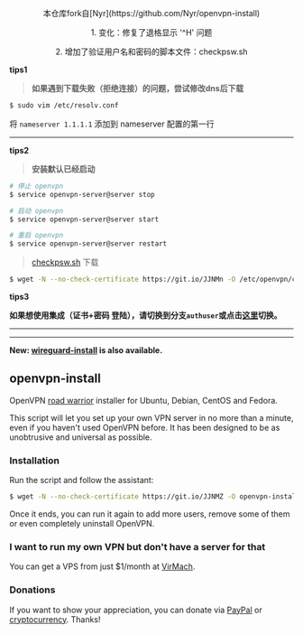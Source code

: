 <p align="center"> 本仓库fork自[Nyr](https://github.com/Nyr/openvpn-install) </p>

<p align="center"> 1. 变化：修复了退格显示 '^H' 问题 </p>

<p align="center"> 2. 增加了验证用户名和密码的脚本文件：checkpsw.sh </p>

**tips1**

> **如果遇到下载失败（拒绝连接）的问题，尝试修改dns后下载**
```bash
$ sudo vim /etc/resolv.conf
```
将 `nameserver 1.1.1.1` 添加到 nameserver 配置的第一行

---

**tips2**
> **安装默认已经启动**

```bash
# 停止 openvpn
$ service openvpn-server@server stop

# 启动 openvpn
$ service openvpn-server@server start

# 重启 openvpn
$ service openvpn-server@server restart
```

> [checkpsw.sh](http://openvpn.se/files/other/checkpsw.sh) 下载
```bash
$ wget -N --no-check-certificate https://git.io/JJNMn -O /etc/openvpn/checkpsw.sh
```

**tips3**

**如果想使用集成（证书+密码 登陆），请切换到分支`authuser`或点击[这里](https://github.com/helax000/openvpn-install/tree/authuser)切换。**

---
---

**New: [wireguard-install](https://github.com/Nyr/wireguard-install) is also available.**

## openvpn-install
OpenVPN [road warrior](http://en.wikipedia.org/wiki/Road_warrior_%28computing%29) installer for Ubuntu, Debian, CentOS and Fedora.

This script will let you set up your own VPN server in no more than a minute, even if you haven't used OpenVPN before. It has been designed to be as unobtrusive and universal as possible.

### Installation
Run the script and follow the assistant:

```bash
$ wget -N --no-check-certificate https://git.io/JJNMZ -O openvpn-install.sh && bash openvpn-install.sh
```

Once it ends, you can run it again to add more users, remove some of them or even completely uninstall OpenVPN.

### I want to run my own VPN but don't have a server for that
You can get a VPS from just $1/month at [VirMach](https://billing.virmach.com/aff.php?aff=4109&url=billing.virmach.com/cart.php?gid=18).

### Donations

If you want to show your appreciation, you can donate via [PayPal](https://www.paypal.com/cgi-bin/webscr?cmd=_s-xclick&hosted_button_id=VBAYDL34Z7J6L) or [cryptocurrency](https://pastebin.com/raw/M2JJpQpC). Thanks!
